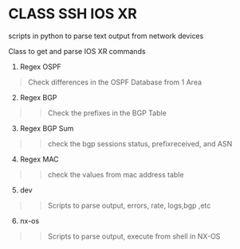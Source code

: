 # CLASS SSH IOS XR
scripts in python to parse text output from network devices

Class to get and parse IOS XR commands

1. Regex OSPF
  > Check differences in the OSPF Database from 1 Area
2. Regex BGP
  >> Check the prefixes in the BGP Table
3. Regex BGP Sum
  >> check the bgp sessions status, prefixreceived, and ASN 
4. Regex MAC
  >> check the values from mac address table
5. dev
  >> Scripts to parse output, errors, rate, logs,bgp ,etc
6. nx-os
  >> Scripts to parse output, execute from shell in NX-OS
